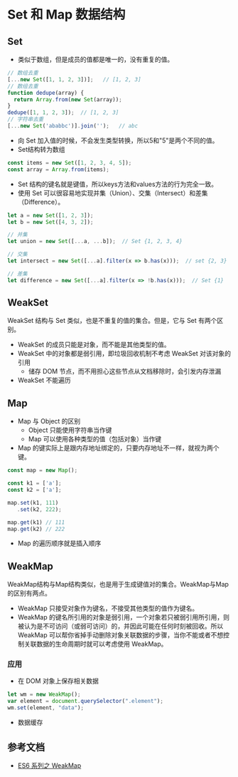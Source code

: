 # Set 和 Map 数据结构

## Set
- 类似于数组，但是成员的值都是唯一的，没有重复的值。
```js
// 数组去重
[...new Set([1, 1, 2, 3])];   // [1, 2, 3]
// 数组去重
function dedupe(array) {
  return Array.from(new Set(array));
}
dedupe([1, 1, 2, 3]);  // [1, 2, 3]
// 字符串去重
[...new Set('ababbc')].join('');   // abc
```
- 向 Set 加入值的时候，不会发生类型转换，所以5和"5"是两个不同的值。
- Set结构转为数组
```js
const items = new Set([1, 2, 3, 4, 5]);
const array = Array.from(items);
```
- Set 结构的键名就是键值，所以keys方法和values方法的行为完全一致。
- 使用 Set 可以很容易地实现并集（Union）、交集（Intersect）和差集（Difference）。
```js
let a = new Set([1, 2, 3]);
let b = new Set([4, 3, 2]);

// 并集
let union = new Set([...a, ...b]);  // Set {1, 2, 3, 4}

// 交集
let intersect = new Set([...a].filter(x => b.has(x)));  // set {2, 3}

// 差集
let difference = new Set([...a].filter(x => !b.has(x)));  // Set {1}
```

## WeakSet
WeakSet 结构与 Set 类似，也是不重复的值的集合。但是，它与 Set 有两个区别。
- WeakSet 的成员只能是对象，而不能是其他类型的值。
- WeakSet 中的对象都是弱引用，即垃圾回收机制不考虑 WeakSet 对该对象的引用
  - 储存 DOM 节点，而不用担心这些节点从文档移除时，会引发内存泄漏
- WeakSet 不能遍历

## Map
- Map 与 Object 的区别
  - Object 只能使用字符串当作键
  - Map 可以使用各种类型的值（包括对象）当作键
- Map 的键实际上是跟内存地址绑定的，只要内存地址不一样，就视为两个键。
```js
const map = new Map();

const k1 = ['a'];
const k2 = ['a'];

map.set(k1, 111)
   .set(k2, 222);

map.get(k1) // 111
map.get(k2) // 222
```
- Map 的遍历顺序就是插入顺序

## WeakMap
WeakMap结构与Map结构类似，也是用于生成键值对的集合。WeakMap与Map的区别有两点。
- WeakMap 只接受对象作为键名，不接受其他类型的值作为键名。
- WeakMap 的键名所引用的对象是弱引用，一个对象若只被弱引用所引用，则被认为是不可访问（或弱可访问）的，并因此可能在任何时刻被回收。所以 WeakMap 可以帮你省掉手动删除对象关联数据的步骤，当你不能或者不想控制关联数据的生命周期时就可以考虑使用 WeakMap。

### 应用
- 在 DOM 对象上保存相关数据
```js
let wm = new WeakMap();
var element = document.querySelector(".element");
wm.set(element, "data");
```
- 数据缓存

## 参考文档
- [ES6 系列之 WeakMap](https://github.com/mqyqingfeng/Blog/issues/92)

